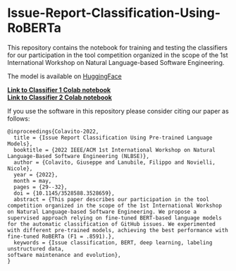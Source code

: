 # Issue-Report-Classification-Using-RoBERTa
This repository contains the notebook for training and testing the classifiers for our participation in the tool competition organized in the scope of the 1st International Workshop on Natural Language-based Software Engineering.

The model is available on [HuggingFace](https://huggingface.co/PeppoCola/IssueReportClassifier-NLBSE22) 

**[Link to Classifier 1 Colab notebook](https://colab.research.google.com/drive/1mgS0fGplVhp_u9h5dAgWo3GkOel9fmrx)**
<br>
**[Link to Classifier 2 Colab notebook](https://colab.research.google.com/drive/1I_MT7tciNnuLcT7zPMHzJjeyY1b-m5DL)**

If you use the software in this repository please consider citing our paper as follows:

```
@inproceedings{Colavito-2022,
  title = {Issue Report Classification Using Pre-trained Language Models},
  booktitle = {2022 IEEE/ACM 1st International Workshop on Natural Language-Based Software Engineering (NLBSE)},
  author = {Colavito, Giuseppe and Lanubile, Filippo and Novielli, Nicole},
  year = {2022},
  month = may,
  pages = {29--32},
  doi = {10.1145/3528588.3528659},
  abstract = {This paper describes our participation in the tool competition organized in the scope of the 1st International Workshop on Natural Language-based Software Engineering. We propose a supervised approach relying on fine-tuned BERT-based language models for the automatic classification of GitHub issues. We experimented with different pre-trained models, achieving the best performance with fine-tuned RoBERTa (F1 = .8591).},
  keywords = {Issue classification, BERT, deep learning, labeling unstructured data,
software maintenance and evolution},
}
```
